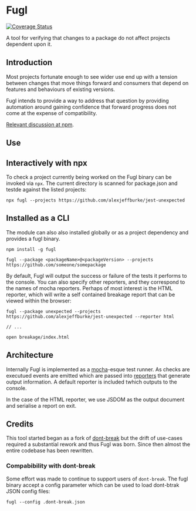 # Fugl

[![Coverage Status](https://img.shields.io/coveralls/alexjeffburke/fugl.svg?style=flat)](https://coveralls.io/r/alexjeffburke/fugl?branch=master)

A tool for verifying that changes to a package do not affect projects dependent upon it.

## Introduction

Most projects fortunate enough to see wider use end up with a tension between changes that
move things forward and consumers that depend on features and behaviours of existing versions.

Fugl intends to provide a way to address that question by providing automation around gaining
confidence that forward progress does not come at the expense of compatibility.

[Relevant discussion at npm](https://github.com/npm/npm/issues/6510).

## Use

## Interactively with npx

To check a project currently being worked on the Fugl binary can be invoked via `npx`.
The current directory is scanned for package.json and testde against the listed projects:

```
npx fugl --projects https://github.com/alexjeffburke/jest-unexpected
```

## Installed as a CLI

The module can also also installed globally or as a project dependency and provides a fugl binary.

```
npm install -g fugl
```

```
fugl --package <packageName>@<packageVersion> --projects https://github.com/someone/somepackage
```

By default, Fugl will output the success or failure of the tests it performs to the console. You
can also specify other reporters, and they correspond to the names of mocha reporters. Perhaps of
most interest is the HTML reporter, which will write a self contained breakage report that can be
viewed within the browser:

```
fugl --package unexpected --projects https://github.com/alexjeffburke/jest-unexpected --reporter html

// ...

open breakage/index.html
```

## Architecture

Internally Fugl is implemented as a [mocha](https://mochajs.org/)-esque test runner. As checks are
executued events are emitted which are passed into [reporters](https://mochajs.org/#reporters) that
generate output information. A default reporter is included twhich outputs to the console.

In the case of the HTML reporter, we use JSDOM as the output document and serialise a report on exit.

## Credits

This tool started began as a fork of [dont-break](https://github.com/bahmutov/dont-break.git) but the
drift of use-cases required a substantial rework and thus Fugl was born. Since then almost the entire
codebase has been rewritten.

### Compabibility with dont-break

Some effort was made to continue to support users of `dont-break`. The fugl binary accept a config
parameter which can be used to load dont-btrak JSON config files:

```
fugl --config .dont-break.json
```
